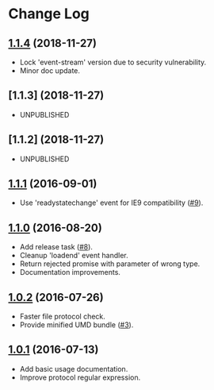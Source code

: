 # Change Log

## [1.1.4] \(2018-11-27\)
- Lock 'event-stream' version due to security vulnerability.
- Minor doc update.

## [1.1.3] \(2018-11-27\)
- UNPUBLISHED

## [1.1.2] \(2018-11-27\)
- UNPUBLISHED

## [1.1.1] \(2016-09-01\)
- Use 'readystatechange' event for IE9 compatibility ([#9]).

## [1.1.0] \(2016-08-20\)
- Add release task ([#8]).
- Cleanup 'loadend' event handler.
- Return rejected promise with parameter of wrong type.
- Documentation improvements.

## [1.0.2] \(2016-07-26\)
- Faster file protocol check.
- Provide minified UMD bundle ([#3]).

## [1.0.1] \(2016-07-13\)
- Add basic usage documentation.
- Improve protocol regular expression.

[#3]: https://github.com/tiago/ng-xhr-promisify/issues/3
[#8]: https://github.com/tiago/ng-xhr-promisify/issues/8
[#9]: https://github.com/tiago/ng-xhr-promisify/issues/9

[1.0.1]: https://github.com/tiago/ng-xhr-promisify/compare/v1.0.0...v1.0.1
[1.0.2]: https://github.com/tiago/ng-xhr-promisify/compare/v1.0.1...v1.0.2
[1.1.0]: https://github.com/tiago/ng-xhr-promisify/compare/v1.0.2...v1.1.0
[1.1.1]: https://github.com/tiago/ng-xhr-promisify/compare/v1.1.0...v1.1.1
[1.1.4]: https://github.com/tiago/ng-xhr-promisify/compare/v1.1.1...v1.1.4
